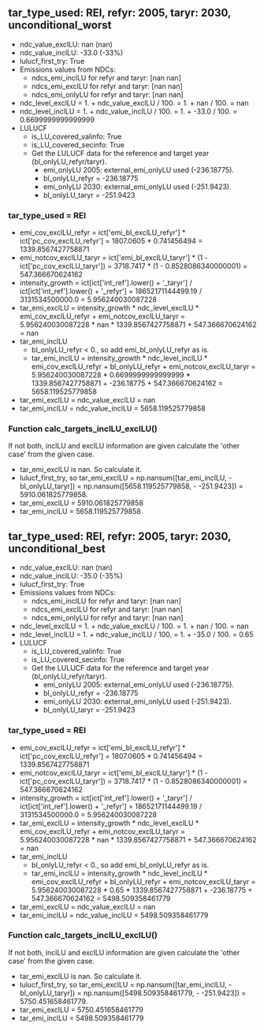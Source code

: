 

## tar_type_used: REI, refyr: 2005, taryr: 2030, unconditional_worst
- ndc_value_exclLU: nan (nan)
- ndc_value_inclLU: -33.0 (-33%)
- lulucf_first_try: True
- Emissions values from NDCs:
  - ndcs_emi_inclLU for refyr and taryr: [nan nan]
  - ndcs_emi_exclLU for refyr and taryr: [nan nan]
  - ndcs_emi_onlyLU for refyr and taryr: [nan nan]
- ndc_level_exclLU = 1. + ndc_value_exclLU / 100. = 1. + nan / 100. = nan
- ndc_level_inclLU = 1. + ndc_value_inclLU / 100. = 1. + -33.0 / 100. = 0.6699999999999999
- LULUCF
  - is_LU_covered_valinfo: True
  - is_LU_covered_secinfo: True
  - Get the LULUCF data for the reference and target year (bl_onlyLU_refyr/taryr).
    - emi_onlyLU 2005: external_emi_onlyLU used (-236.18775).
    - bl_onlyLU_refyr = -236.18775
    - emi_onlyLU 2030: external_emi_onlyLU used (-251.9423).
    - bl_onlyLU_taryr = -251.9423
### tar_type_used = REI
- emi_cov_exclLU_refyr = ict['emi_bl_exclLU_refyr'] * ict['pc_cov_exclLU_refyr'] = 1807.0605 * 0.741456494 = 1339.8567427758871
- emi_notcov_exclLU_taryr = ict['emi_bl_exclLU_taryr'] * (1 - ict['pc_cov_exclLU_taryr']) = 3718.7417 * (1 - 0.8528086340000001) = 547.366670624162
- intensity_growth = ict[ict['int_ref'].lower() + '\_taryr'] / ict[ict['int_ref'].lower() + '\_refyr'] = 18652171144499.19 / 3131534500000.0 = 5.956240030087228
- tar_emi_exclLU = intensity_growth * ndc_level_exclLU * emi_cov_exclLU_refyr + emi_notcov_exclLU_taryr = 5.956240030087228 * nan * 1339.8567427758871 + 547.366670624162 = nan
- tar_emi_inclLU
  - bl_onlyLU_refyr < 0., so add emi_bl_onlyLU_refyr as is.
  - tar_emi_inclLU = intensity_growth * ndc_level_inclLU * emi_cov_exclLU_refyr + bl_onlyLU_refyr + emi_notcov_exclLU_taryr = 5.956240030087228 * 0.6699999999999999 * 1339.8567427758871 + -236.18775 + 547.366670624162 = 5658.119525779858
- tar_emi_exclLU = ndc_value_exclLU = nan
- tar_emi_inclLU = ndc_value_inclLU = 5658.119525779858
### Function calc_targets_inclLU_exclLU()
If not both, inclLU and exclLU information are given calculate the 'other case' from the given case.
- tar_emi_exclLU is nan. So calculate it.
- lulucf_first_try, so tar_emi_exclLU = np.nansum([tar_emi_inclLU, -bl_onlyLU_taryr]) = np.nansum([5658.119525779858, - -251.9423]) = 5910.061825779858.
- tar_emi_exclLU = 5910.061825779858
- tar_emi_inclLU = 5658.119525779858

## tar_type_used: REI, refyr: 2005, taryr: 2030, unconditional_best
- ndc_value_exclLU: nan (nan)
- ndc_value_inclLU: -35.0 (-35%)
- lulucf_first_try: True
- Emissions values from NDCs:
  - ndcs_emi_inclLU for refyr and taryr: [nan nan]
  - ndcs_emi_exclLU for refyr and taryr: [nan nan]
  - ndcs_emi_onlyLU for refyr and taryr: [nan nan]
- ndc_level_exclLU = 1. + ndc_value_exclLU / 100. = 1. + nan / 100. = nan
- ndc_level_inclLU = 1. + ndc_value_inclLU / 100. = 1. + -35.0 / 100. = 0.65
- LULUCF
  - is_LU_covered_valinfo: True
  - is_LU_covered_secinfo: True
  - Get the LULUCF data for the reference and target year (bl_onlyLU_refyr/taryr).
    - emi_onlyLU 2005: external_emi_onlyLU used (-236.18775).
    - bl_onlyLU_refyr = -236.18775
    - emi_onlyLU 2030: external_emi_onlyLU used (-251.9423).
    - bl_onlyLU_taryr = -251.9423
### tar_type_used = REI
- emi_cov_exclLU_refyr = ict['emi_bl_exclLU_refyr'] * ict['pc_cov_exclLU_refyr'] = 1807.0605 * 0.741456494 = 1339.8567427758871
- emi_notcov_exclLU_taryr = ict['emi_bl_exclLU_taryr'] * (1 - ict['pc_cov_exclLU_taryr']) = 3718.7417 * (1 - 0.8528086340000001) = 547.366670624162
- intensity_growth = ict[ict['int_ref'].lower() + '\_taryr'] / ict[ict['int_ref'].lower() + '\_refyr'] = 18652171144499.19 / 3131534500000.0 = 5.956240030087228
- tar_emi_exclLU = intensity_growth * ndc_level_exclLU * emi_cov_exclLU_refyr + emi_notcov_exclLU_taryr = 5.956240030087228 * nan * 1339.8567427758871 + 547.366670624162 = nan
- tar_emi_inclLU
  - bl_onlyLU_refyr < 0., so add emi_bl_onlyLU_refyr as is.
  - tar_emi_inclLU = intensity_growth * ndc_level_inclLU * emi_cov_exclLU_refyr + bl_onlyLU_refyr + emi_notcov_exclLU_taryr = 5.956240030087228 * 0.65 * 1339.8567427758871 + -236.18775 + 547.366670624162 = 5498.509358461779
- tar_emi_exclLU = ndc_value_exclLU = nan
- tar_emi_inclLU = ndc_value_inclLU = 5498.509358461779
### Function calc_targets_inclLU_exclLU()
If not both, inclLU and exclLU information are given calculate the 'other case' from the given case.
- tar_emi_exclLU is nan. So calculate it.
- lulucf_first_try, so tar_emi_exclLU = np.nansum([tar_emi_inclLU, -bl_onlyLU_taryr]) = np.nansum([5498.509358461779, - -251.9423]) = 5750.451658461779.
- tar_emi_exclLU = 5750.451658461779
- tar_emi_inclLU = 5498.509358461779